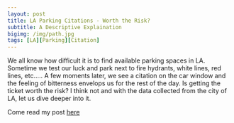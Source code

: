 ```yaml
---
layout: post
title: LA Parking Citations - Worth the Risk?
subtitle: A Descriptive Explaination
bigimg: /img/path.jpg
tags: [LA][Parking][Citation]
---
```


We all know how difficult it is to find available parking spaces in LA. Sometime we test our luck and park next to fire hydrants, white lines, red lines, etc.…. A few moments later, we see a citation on the car window and the feeling of bitterness envelops us for the rest of the day. Is getting the ticket worth the risk? I think not and with the data collected from the city of LA, let us dive deeper into it.

Come read my post <a href="https://medium.com/@yangdustin5/la-parking-worth-the-risk-207d167c313">here</a> 
